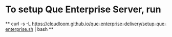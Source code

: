 # To setup Que Enterprise Server, run #
** curl -s -L https://cloudloom.github.io/que-enterprise-delivery/setup-que-enterprise.sh | bash **
